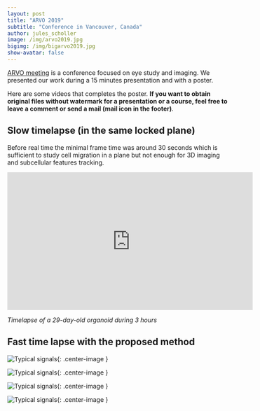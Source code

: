 ```yaml
---
layout: post
title: "ARVO 2019"
subtitle: "Conference in Vancouver, Canada"
author: jules_scholler
image: /img/arvo2019.jpg
bigimg: /img/bigarvo2019.jpg
show-avatar: false
---
```


[ARVO meeting](https://www.arvo.org/annual-meeting/) is a conference focused on eye study and imaging. We presented our work during a 15 minutes presentation and with a poster.

Here are some videos that completes the poster. **If you want to obtain original files without watermark for a presentation or a course, feel free to leave a comment or send a mail (mail icon in the footer)**.

## Slow timelapse (in the same locked plane)

Before real time the minimal frame time was around 30 seconds which is sufficient to study cell migration in a plane but not enough for 3D imaging and subcellular features tracking.

<center>
  <iframe width="560" height="315" src="https://www.youtube.com/embed/j3fpfTOdiro" frameborder="0" allow="accelerometer; autoplay; encrypted-media; gyroscope; picture-in-picture" allowfullscreen></iframe>
</center>

*Timelapse of a 29-day-old organoid during 3 hours*

## Fast time lapse with the proposed method

![Typical signals](../img/full_real_time.gif){: .center-image }

![Typical signals](../img/zoom1.gif){: .center-image }

![Typical signals](../img/zoom2.gif){: .center-image }

![Typical signals](../img/zoom3.gif){: .center-image }



